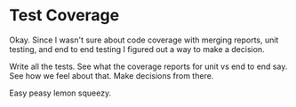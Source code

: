 # Test Coverage

Okay. Since I wasn't sure about code coverage with merging reports, unit testing, and end to end testing I figured out a way to make a decision.

Write all the tests. See what the coverage reports for unit vs end to end say. See how we feel about that. Make decisions from there.

Easy peasy lemon squeezy.
